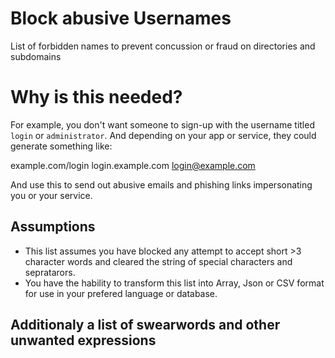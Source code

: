 # Block abusive Usernames
List of forbidden names to prevent concussion or fraud on directories and subdomains

# Why is this needed?
For example, you don't want someone to sign-up with the username titled `login` or `administrator`. And depending on your app or service, they could generate something like:

example.com/login
login.example.com
login@example.com

And use this to send out abusive emails and phishing links impersonating you or your service.

## Assumptions
* This list assumes you have blocked any attempt to accept short >3 character words and cleared the string of special characters and sepratarors.
* You have the hability to transform this list into Array, Json or CSV format for use in your prefered language or database.

## Additionaly a list of swearwords and other unwanted expressions
